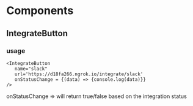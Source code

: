 # Components

## IntegrateButton

### usage

```
<IntegrateButton
   name="slack"
   url='https://d18fa266.ngrok.io/integrate/slack'
   onStatusChange = {(data) => {console.log(data)}}
/>
```

onStatusChange => will return true/false based on the integration status

